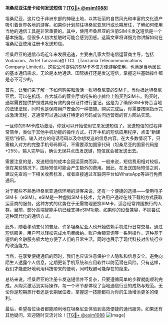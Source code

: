 **坦桑尼亚注册卡如何发送短信？[[TG💪+ @esim1088](https://t.me/s/esim1088)]**

坦桑尼亚，这片位于非洲东部的神秘土地，以其壮丽的自然风光和丰富的文化遗产吸引着世界各地的游客。如果你计划前往坦桑尼亚旅行或长期居住，了解如何使用当地的通信工具是非常重要的。其中，使用坦桑尼亚的注册SIM卡发送短信是一个基本技能，但很多人初次接触时可能会感到困惑。这篇文章将详细为你讲解如何在坦桑尼亚使用注册卡发送短信。

坦桑尼亚的通信市场近年来发展迅速，主要由几家大型电信运营商主导，包括Vodacom、Airtel Tanzania和TTCL（Tanzania Telecommunications Company Limited）。这些公司提供的SIM卡不仅方便游客使用，也满足当地居民的基本通讯需求。无论是本地通话、国际拨打还是发送短信，掌握这些基础操作都是必不可少的。

首先，让我们来了解一下如何购买和激活一张坦桑尼亚的SIM卡。当你抵达坦桑尼亚后，可以在机场、各大城市的营业厅或街头的小摊位上购买到SIM卡。购买时，通常需要提供护照或其他有效的身份证件进行登记。这是为了确保SIM卡符合当地的法律法规，同时也是保障用户安全的一种措施。购买完成后，你需要按照指示完成激活流程，这通常可以通过拨打特定的号码或访问运营商的官方网站实现。

一旦你的SIM卡成功激活，你就可以开始使用它来发送短信了。发送短信的过程非常简单，类似于其他手机功能的操作方式。打开手机的短信应用程序，点击“新建短信”按钮，输入对方的电话号码以及你想发送的信息内容。在大多数情况下，只需输入对方的完整手机号码即可，不需要添加国家代码（坦桑尼亚的国家代码是+255）。输入完毕后，确认无误并点击发送键，短信就会被发送出去。

需要注意的是，发送短信的成本会因运营商而异。一般来说，短信费用相对较低，但在某些情况下，国际短信可能会产生额外的费用。因此，在发送国际短信之前，建议先查询一下相关收费标准，或者直接通过互联网平台如WhatsApp等进行免费通讯。

对于那些不熟悉坦桑尼亚通信环境的游客来说，还有一个便捷的选择——使用电子SIM卡（eSIM）。eSIM是一种虚拟SIM卡技术，允许用户通过在线下载的方式获取运营商的服务。这种方式的优势在于无需物理更换SIM卡，适合经常跨国旅行的人群。目前，部分高端智能手机已经支持eSIM功能，如果你的设备兼容，不妨尝试这种现代化的通信方式。

此外，随着移动支付的普及，许多坦桑尼亚人也开始依赖手机进行日常交易。通过短信服务，用户可以轻松完成水电费缴纳、账户余额查询等一系列操作。这种基于短信的金融服务极大地方便了人们的日常生活，同时也展示了现代科技对传统行业的改造能力。

当然，在享受便捷通讯的同时，我们也应该注意保护个人隐私和信息安全。避免向陌生人透露个人信息，定期更新手机系统和应用软件以防范潜在风险。只有这样，我们才能更好地利用科技带来的便利，同时规避可能存在的隐患。

总结来说，坦桑尼亚的注册卡发送短信并不复杂，只要遵循简单的步骤就能顺利完成。从购买激活到实际操作，每一个环节都体现了当地通信行业的成熟与规范。无论你是短期旅行者还是长期居住者，掌握这一技能都将为你的生活增添更多的便利。

最后，希望每位读者都能顺利地在坦桑尼亚体验到高效便捷的通讯服务。如果还有其他疑问，欢迎随时交流讨论！[[TG💪+ @esim1088](https://t.me/s/esim1088) ![Image](https://i.postimg.cc/4NQfJmqS/Snipaste-2025-05-13-00-14-12.png)]
